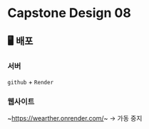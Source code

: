 # Capstone Design 08

## 🖥️ 배포
### 서버
`github` + `Render`

### 웹사이트
~https://wearther.onrender.com/~ → 가동 중지
